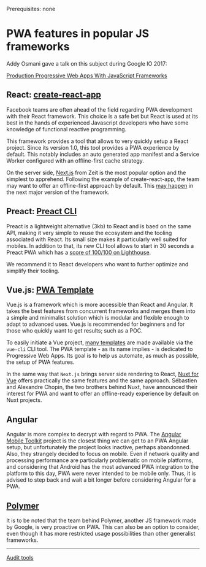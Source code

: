 <span class="requirements">Prerequisites: none</span>

# PWA features in popular JS frameworks

Addy Osmani gave a talk on this subject during Google IO 2017:

[Production Progressive Web Apps With JavaScript Frameworks](https://www.youtube.com/watch?v=aCMbSyngXB4)

## React: [create-react-app](https://github.com/facebook/create-react-app)

Facebook teams are often ahead of the field regarding PWA development with their React framework. This choice is a safe bet but React is used at its best in the hands of experienced Javascript developers who have some knowledge of functional reactive programming.

This framework provides a tool that allows to very quickly setup a React project. Since its version 1.0, this tool provides a PWA experience by default. This notably includes an auto generated app manifest and a Service Worker configured with an offline-first cache strategy.

On the server side, [Next.js](https://learnnextjs.com/) from Zeit is the most popular option and the simplest to apprehend. Following the example of create-react-app, the team may want to offer an offline-first approach by default. This [may happen](https://github.com/zeit/next.js/issues/861) in the next major version of the framework.

## Preact: [Preact CLI](https://github.com/developit/preact-cli)

Preact is a lightweight alternative (3kb) to React and is baed on the same API, making it very simple to reuse the ecosystem and the tooling associated with React. Its small size makes it particularly well suited for mobiles. In addition to that, its new CLI tool allows to start in 30 seconds a Preact PWA which has a [score of 100/100 on Lighthouse](https://googlechrome.github.io/lighthouse/viewer/?gist=142af6838482417af741d966e7804346).

We recommend it to React developers who want to further optimize and simplify their tooling.

## Vue.js: [PWA Template](https://github.com/vuejs-templates/pwa)

Vue.js is a framework which is more accessible than React and Angular. It takes the best features from concurrent frameworks and merges them into a simple and minimalist solution which is modular and flexible enough to adapt to advanced uses. Vue.js is recommended for beginners and for those who quickly want to get results; such as a POC.

To easily initiate a Vue project, [many templates](https://github.com/vuejs-templates) are made available via the `vue-cli` CLI tool. The PWA template - as its name implies - is dedicated to Progressive Web Apps. Its goal is to help us automate, as much as possible, the setup of PWA features.

In the same way that `Next.js` brings server side rendering to React, [Nuxt for Vue](https://nuxtjs.org/) offers practically the same features and the same approach. Sébastien and Alexandre Chopin, the two brothers behind Nuxt, have announced their interest for PWA and want to offer an offline-ready experience by default on Nuxt projects.

## Angular

Angular is more complex to decrypt with regard to PWA. The [Angular Mobile Toolkit](https://github.com/angular/mobile-toolkit) project is the closest thing we can get to an PWA Angular setup, but unfortunately the project looks inactive, perhaps abandonned. Also, they strangely decided to focus on mobile. Even if network quality and processing performance are particularly problematic on mobile platforms, and considering that Android has the most advanced PWA integration to the platform to this day, PWA were never intended to be mobile only. Thus, it is advised to step back and wait a bit longer before considering Angular for a PWA.

## [Polymer](https://news.polymer-project.org/list/top_stories)

It is to be noted that the team behind Polymer, another JS framework made by Google, is very proactive on PWA. This can also be an option to consider, even though it has more restricted usage possibilities than other generalist frameworks.

---

[Audit tools](audit-tools.md)

